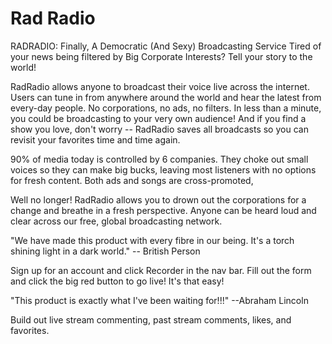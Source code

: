 # Rad Radio #

RADRADIO: Finally, A Democratic (And Sexy) Broadcasting Service
Tired of your news being filtered by Big Corporate Interests? Tell your story to the world!

RadRadio allows anyone to broadcast their voice live across the internet. Users can tune in from anywhere around the world and hear the latest from every-day people. No corporations, no ads, no filters. In less than a minute, you could be broadcasting to your very own audience! And if you find a show you love, don't worry -- RadRadio saves all broadcasts so you can revisit your favorites time and time again.

90% of media today is controlled by 6 companies. They choke out small voices so they can make big bucks, leaving most listeners with no options for fresh content. Both ads and songs are cross-promoted,

Well no longer! RadRadio allows you to drown out the corporations for a change and breathe in a fresh perspective. Anyone can be heard loud and clear across our free, global broadcasting network.

"We have made this product with every fibre in our being. It's a torch shining light in a dark world." -- British Person

Sign up for an account and click Recorder in the nav bar. Fill out the form and click the big red button to go live! It's that easy!

"This product is exactly what I've been waiting for!!!" --Abraham Lincoln

Build out live stream commenting, past stream comments, likes, and favorites.
